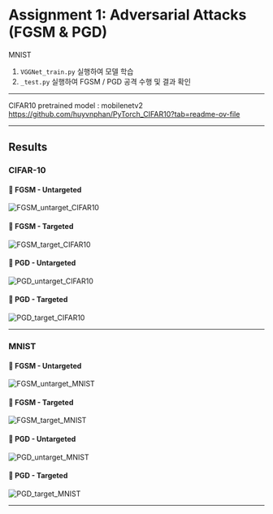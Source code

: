 # Assignment 1: Adversarial Attacks (FGSM & PGD)

MNIST
1. `VGGNet_train.py` 실행하여 모델 학습  
2. `_test.py` 실행하여 FGSM / PGD 공격 수행 및 결과 확인
---
CIFAR10
pretrained model : mobilenetv2 https://github.com/huyvnphan/PyTorch_CIFAR10?tab=readme-ov-file 

---

## Results

### CIFAR-10

#### 🔹 FGSM - Untargeted
![FGSM_untarget_CIFAR10](https://github.com/user-attachments/assets/3c5954b2-3ed2-446b-bbea-d14634a77c24)

#### 🔹 FGSM - Targeted
![FGSM_target_CIFAR10](https://github.com/user-attachments/assets/949fc846-10e5-4e0e-9054-21318df1c85e)

#### 🔹 PGD - Untargeted
![PGD_untarget_CIFAR10](https://github.com/user-attachments/assets/79108efd-3b85-4b1c-9a5f-9dc2d161f7b5)

#### 🔹 PGD - Targeted
![PGD_target_CIFAR10](https://github.com/user-attachments/assets/1e1ceae0-e2c0-46eb-860f-3841c01651bb)

---

### MNIST

#### 🔹 FGSM - Untargeted
![FGSM_untarget_MNIST](https://github.com/user-attachments/assets/feea9aeb-99ae-4593-8640-17289f1075f1)

#### 🔹 FGSM - Targeted
![FGSM_target_MNIST](https://github.com/user-attachments/assets/450224cc-6a79-4790-8122-872d44466926)

#### 🔹 PGD - Untargeted
![PGD_untarget_MNIST](https://github.com/user-attachments/assets/16865b88-e06c-43b8-b3eb-48ef5ea99e99)

#### 🔹 PGD - Targeted
![PGD_target_MNIST](https://github.com/user-attachments/assets/bf6820bc-7fb6-4f54-abde-d76b554324d5)

---
